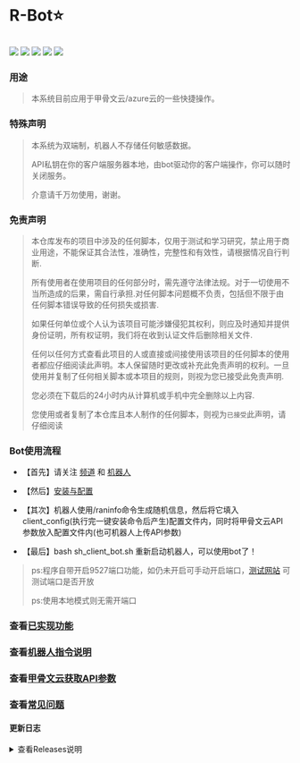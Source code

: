 # <p align="left">R-Bot⭐</p>
<p align="left">
  <a href="https://t.me/apchyo"><img src="https://img.shields.io/static/v1?label=%E7%BE%A4%E7%BB%84&message=telegram&color=brightgreen"/></a>
  <a href="https://t.me/agentONE_R"><img src="https://img.shields.io/static/v1?label=%E9%A2%91%E9%81%93&message=telegram&color=blueviolet"/></a>
  <a href="https://t.me/radiance_helper_bot"><img src="https://img.shields.io/static/v1?label=%E6%9C%BA%E5%99%A8%E4%BA%BA&message=telegram&color=red"/></a>
 <img src="https://img.shields.io/github/stars/semicons/java_oci_manage.svg?style=flat-square&label=Stars&logo=github"/>
 <img src="https://img.shields.io/github/forks/semicons/java_oci_manage.svg?style=flat-square&label=Forks&logo=github"/>
</p>

### 用途

> 本系统目前应用于甲骨文云/azure云的一些快捷操作。
> 
### 特殊声明
> 
> 本系统为双端制，机器人不存储任何敏感数据。
> 
> API私钥在你的客户端服务器本地，由bot驱动你的客户端操作，你可以随时关闭服务。
> 
> 介意请千万勿使用，谢谢。

### 免责声明
> 本仓库发布的项目中涉及的任何脚本，仅用于测试和学习研究，禁止用于商业用途，不能保证其合法性，准确性，完整性和有效性，请根据情况自行判断.
>
> 所有使用者在使用项目的任何部分时，需先遵守法律法规。对于一切使用不当所造成的后果，需自行承担.对任何脚本问题概不负责，包括但不限于由任何脚本错误导致的任何损失或损害.
>
> 如果任何单位或个人认为该项目可能涉嫌侵犯其权利，则应及时通知并提供身份证明，所有权证明，我们将在收到认证文件后删除相关文件.
>
> 任何以任何方式查看此项目的人或直接或间接使用该项目的任何脚本的使用者都应仔细阅读此声明。本人保留随时更改或补充此免责声明的权利。一旦使用并复制了任何相关脚本或本项目的规则，则视为您已接受此免责声明.
>
> 您必须在下载后的24小时内从计算机或手机中完全删除以上内容.
>
> 您使用或者复制了本仓库且本人制作的任何脚本，则视为`已接受`此声明，请仔细阅读

### Bot使用流程

- 【首先】请关注 [频道](https://t.me/agentONE_R) 和 [机器人](https://t.me/radiance_helper_bot)

- 【然后】[安装与配置](https://github.com/semicons/java_oci_manage/blob/main/md/install.md)

- 【其次】机器人使用/raninfo命令生成随机信息，然后将它填入client_config(执行完一键安装命令后产生)配置文件内，同时将甲骨文云API参数放入配置文件内(也可机器人上传API参数)

- 【最后】bash sh_client_bot.sh 重新启动机器人，可以使用bot了！

> ps:程序自带开启9527端口功能，如仍未开启可手动开启端口，[测试网站](port.ping.pe) 可测试端口是否开放
>
> ps:使用本地模式则无需开端口


### 查看[已实现功能](https://github.com/semicons/java_oci_manage/blob/main/md/function.md)

### 查看[机器人指令说明](https://github.com/semicons/java_oci_manage/blob/main/md/BOT-README.md)

### 查看[甲骨文云获取API参数](https://github.com/semicons/java_oci_manage/blob/main/md/oracle.md)

### 查看[常见问题](https://t.me/agentONE_R/41)





#### 更新日志
<details>
<summary>查看Releases说明</summary>
 
> 证明该项目仍然存活


</details>
